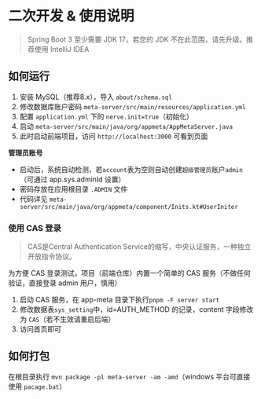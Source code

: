 # 二次开发 & 使用说明
> Spring Boot 3 至少需要 JDK 17，若您的 JDK 不在此范围，请先升级。推荐使用 IntelliJ IDEA

## 如何运行

1. 安装 MySQL（推荐8.x），导入 `about/schema.sql`
2. 修改数据库账户密码 `meta-server/src/main/resources/application.yml`
3. 配置 `application.yml` 下的 `nerve.init=true`（初始化）
4. 启动 `meta-server/src/main/java/org/appmeta/AppMetaServer.java`
5. 此时启动前端项目，访问 `http://localhost:3000` 可看到页面

**管理员账号**

* 启动后，系统自动检测，若`account`表为空则自动创建`超级管理员`账户`admin`（可通过 app.sys.adminId 设置）
* 密码存放在应用根目录 `.ADMIN` 文件
* 代码详见 `meta-server/src/main/java/org/appmeta/component/Inits.kt#UserIniter`

### 使用 CAS 登录
> CAS是Central Authentication Service的缩写，中央认证服务，一种独立开放指令协议。

为方便 CAS 登录测试，项目（前端仓库）内置一个简单的 CAS 服务（不做任何验证，直接登录 admin 用户，慎用）

1. 启动 CAS 服务，在 app-meta 目录下执行`pnpm -F server start`
2. 修改数据表`sys_setting`中，id=AUTH_METHOD 的记录，content 字段修改为 `CAS`（若不生效请重启后端）
3. 访问首页即可

## 如何打包

在根目录执行 `mvn package -pl meta-server -am -amd`（windows 平台可直接使用 `pacage.bat`）
